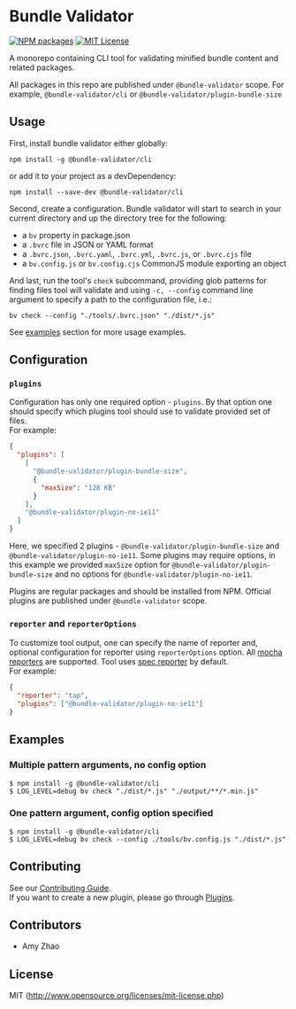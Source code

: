 # Bundle Validator

[![NPM packages][npm-org-image]][npm-org-url] [![MIT License][license-image]][license-url]

A monorepo containing CLI tool for validating minified bundle content and related packages.

All packages in this repo are published under `@bundle-validator` scope. For example, `@bundle-validator/cli` or `@bundle-validator/plugin-bundle-size`

## Usage

First, install bundle validator either globally:

```shell
npm install -g @bundle-validator/cli
```

or add it to your project as a devDependency:

```shell
npm install --save-dev @bundle-validator/cli
```

Second, create a configuration. Bundle validator will start to search in your current directory and up the directory tree for the following:

- a `bv` property in package.json
- a `.bvrc` file in JSON or YAML format
- a `.bvrc.json`, `.bvrc.yaml`, `.bvrc.yml`, `.bvrc.js`, or `.bvrc.cjs` file
- a `bv.config.js` or `bv.config.cjs` CommonJS module exporting an object

And last, run the tool's `check` subcommand, providing glob patterns for finding files tool will validate and using `-c, --config` command line argument to specify a path to the configuration file, i.e.:

```shell
bv check --config "./tools/.bvrc.json" "./dist/*.js"
```

See [examples](#examples) section for more usage examples.

## Configuration

### `plugins`

Configuration has only one required option - `plugins`. By that option one should specify which plugins tool should use to validate provided set of files.  
For example:

```json
{
  "plugins": [
    [
      "@bundle-validator/plugin-bundle-size",
      {
        "maxSize": "128 KB"
      }
    ],
    "@bundle-validator/plugin-no-ie11"
  ]
}
```

Here, we specified 2 plugins - `@bundle-validator/plugin-bundle-size` and `@bundle-validator/plugin-no-ie11`. Some plugins may require options, in this example we provided `maxSize` option for `@bundle-validator/plugin-bundle-size` and no options for `@bundle-validator/plugin-no-ie11`.

Plugins are regular packages and should be installed from NPM. Official plugins are published under `@bundle-validator` scope.

### `reporter` and `reporterOptions`

To customize tool output, one can specify the name of reporter and, optional configuration for reporter using `reporterOptions` option. All [mocha reporters](https://mochajs.org/#reporters) are supported. Tool uses [spec reporter](https://mochajs.org/#spec) by default.  
For example:

```json
{
  "reporter": "tap",
  "plugins": ["@bundle-validator/plugin-no-ie11"]
}
```

## Examples

### Multiple pattern arguments, no config option

```console
$ npm install -g @bundle-validator/cli
$ LOG_LEVEL=debug bv check "./dist/*.js" "./output/**/*.min.js"
```

### One pattern argument, config option specified

```console
$ npm install -g @bundle-validator/cli
$ LOG_LEVEL=debug bv check --config ./tools/bv.config.js "./dist/*.js"
```

## Contributing

See our [Contributing Guide](./CONTRIBUTING.md).  
If you want to create a new plugin, please go through [Plugins](./docs/plugins.md).

## Contributors

- Amy Zhao

## License

MIT (http://www.opensource.org/licenses/mit-license.php)

[license-image]: http://img.shields.io/badge/license-MIT-blue.svg?style=flat
[license-url]: LICENSE
[npm-org-image]: https://img.shields.io/badge/npm-bundle--validator-green.svg?style=flat
[npm-org-url]: https://www.npmjs.com/org/bundle-validator

